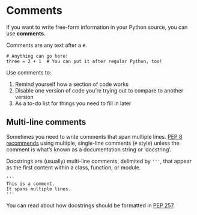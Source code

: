 # Comments

If you want to write free-form information in your Python source, you can use **comments.**

Comments are any text after a `#`.

    # Anything can go here!
    three = 2 + 1  # You can put it after regular Python, too!

Use comments to:

1. Remind yourself how a section of code works
1. Disable one version of code you’re trying out to compare to another version
1. As a to-do list for things you need to fill in later

## Multi-line comments

Sometimes you need to write comments that span multiple lines. [PEP 8 recommends](http://legacy.python.org/dev/peps/pep-0008/#block-comments) using multiple, single-line comments (`#` style) unless the comment is what’s known as a documentation string or ‘docstring’.

Docstrings are (usually) multi-line comments, delimited by `'''`, that appear as the first content within a class, function, or module.

    '''
    This is a comment.
    It spans multiple lines.
    '''

You can read about how docstrings should be formatted in [PEP 257](https://www.python.org/dev/peps/pep-0257/).
